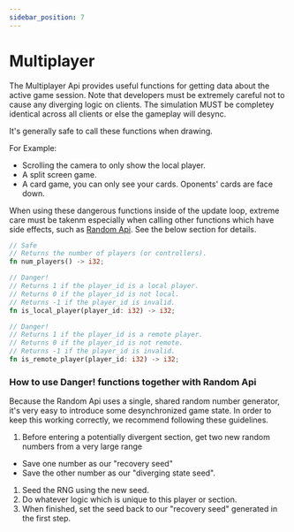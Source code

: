 ```yaml
---
sidebar_position: 7
---
```


# Multiplayer

The Multiplayer Api provides useful functions for getting data about the active game session. Note that developers must be extremely careful not to cause any diverging logic on clients. The simulation MUST be completey identical across all clients or else the gameplay will desync.

It's generally safe to call these functions when drawing.

For Example:
- Scrolling the camera to only show the local player.
- A split screen game.
- A card game, you can only see your cards. Oponents' cards are face down.

When using these dangerous functions inside of the update loop, extreme care must be takenm especially when calling other functions which have side effects, such as [Random Api](random.md). See the below section for details.

```rust title="Multiplayer Api Function List"
// Safe
// Returns the number of players (or controllers).
fn num_players() -> i32;

// Danger!
// Returns 1 if the player_id is a local player.
// Returns 0 if the player_id is not local.
// Returns -1 if the player_id is invalid.
fn is_local_player(player_id: i32) -> i32;

// Danger!
// Returns 1 if the player_id is a remote player.
// Returns 0 if the player_id is not remote.
// Returns -1 if the player_id is invalid.
fn is_remote_player(player_id: i32) -> i32;
```

### How to use Danger! functions together with Random Api

Because the Random Api uses a single, shared random number generator, it's very easy to introduce some desynchronized game state. In order to keep this working correctly, we recommend following these guidelines.

1. Before entering a potentially divergent section, get two new random numbers from a very large range
- Save one number as our "recovery seed"
- Save the other number as our "diverging state seed".
1. Seed the RNG using the new seed.
1. Do whatever logic which is unique to this player or section.
1. When finished, set the seed back to our "recovery seed" generated in the first step.